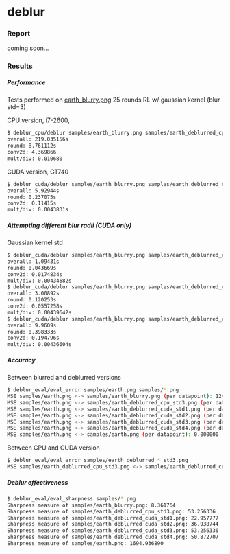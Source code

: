 # deblur

### Report
coming soon...

### Results

##### Performance
Tests performed on [earth_blurry.png][infile] 25 rounds RL w/ gaussian kernel (blur std=3)

CPU version, i7-2600, 
```bash
$ deblur_cpu/deblur samples/earth_blurry.png samples/earth_deblurred_cpu_std3.png 25 3
overall: 219.035156s
round: 8.761112s
conv2d: 4.369866
mult/div: 0.010680
```

CUDA version, GT740
```bash
$ deblur_cuda/deblur samples/earth_blurry.png samples/earth_deblurred_cuda_std3.png 25 3
overall: 5.92944s
round: 0.237075s
conv2d: 0.11415s
mult/div: 0.0043831s
```

##### Attempting different blur radii (CUDA only)
Gaussian kernel std
```bash
$ deblur_cuda/deblur samples/earth_blurry.png samples/earth_deblurred_cuda_std1.png 25 1
overall: 1.09431s
round: 0.043669s
conv2d: 0.0174834s
mult/div: 0.00434682s
$ deblur_cuda/deblur samples/earth_blurry.png samples/earth_deblurred_cuda_std2.png 25 2
overall: 3.00892s
round: 0.120253s
conv2d: 0.0557258s
mult/div: 0.00439642s
$ deblur_cuda/deblur samples/earth_blurry.png samples/earth_deblurred_cuda_std4.png 25 4
overall: 9.9609s
round: 0.398333s
conv2d: 0.194796s
mult/div: 0.00436604s
```

##### Accuracy
Between blurred and deblurred versions
```bash
$ deblur_eval/eval_error samples/earth.png samples/*.png
MSE samples/earth.png <-> samples/earth_blurry.png (per datapoint): 1247.220825
MSE samples/earth.png <-> samples/earth_deblurred_cpu_std3.png (per datapoint): 1380.085327
MSE samples/earth.png <-> samples/earth_deblurred_cuda_std1.png (per datapoint): 1264.200317
MSE samples/earth.png <-> samples/earth_deblurred_cuda_std2.png (per datapoint): 1273.957153
MSE samples/earth.png <-> samples/earth_deblurred_cuda_std3.png (per datapoint): 1380.085693
MSE samples/earth.png <-> samples/earth_deblurred_cuda_std4.png (per datapoint): 1537.670410
MSE samples/earth.png <-> samples/earth.png (per datapoint): 0.000000
```

Between CPU and CUDA version
```bash
$ deblur_eval/eval_error samples/earth_deblurred_*_std3.png
MSE samples/earth_deblurred_cpu_std3.png <-> samples/earth_deblurred_cuda_std3.png (per datapoint): 0.000014
```

##### Deblur effectiveness
```bash
$ deblur_eval/eval_sharpness samples/*.png
Sharpness measure of samples/earth_blurry.png: 8.361764
Sharpness measure of samples/earth_deblurred_cpu_std3.png: 53.256336
Sharpness measure of samples/earth_deblurred_cuda_std1.png: 22.957777
Sharpness measure of samples/earth_deblurred_cuda_std2.png: 36.938744
Sharpness measure of samples/earth_deblurred_cuda_std3.png: 53.256336
Sharpness measure of samples/earth_deblurred_cuda_std4.png: 50.872707
Sharpness measure of samples/earth.png: 1694.936890
```

[infile]: samples/earth_blurry.png
